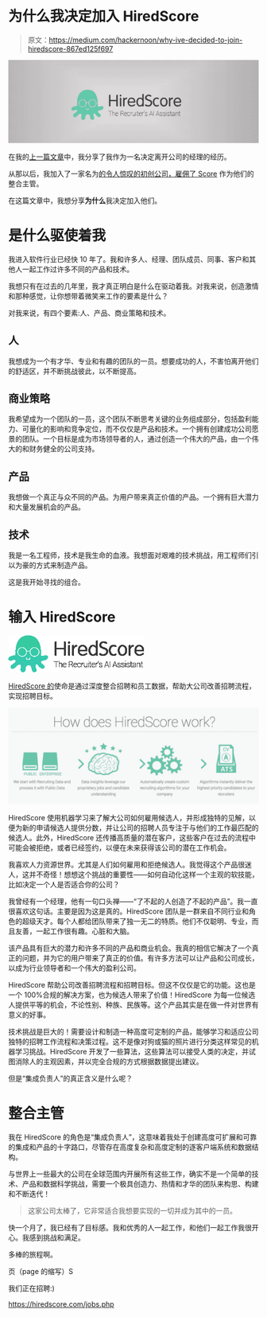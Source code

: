 # 为什么我决定加入 HiredScore

> 原文：<https://medium.com/hackernoon/why-ive-decided-to-join-hiredscore-867ed125f697>

![](img/6755eef8d811cc36b58836ae37ec1f09.png)

在我的[上一篇文章](https://hackernoon.com/the-hard-thing-about-hard-things-when-a-manager-decides-to-quit-680b031965b1)中，我分享了我作为一名决定离开公司的经理的经历。

从那以后，我加入了一家名为[的令人惊叹的初创公司，雇佣了 Score](https://hiredscore.com/) 作为他们的整合主管。

在这篇文章中，我想分享**为什么**我决定加入他们。

# 是什么驱使着我

我进入软件行业已经快 10 年了。我和许多人、经理、团队成员、同事、客户和其他人一起工作过许多不同的产品和技术。

我想只有在过去的几年里，我才真正明白是什么在驱动着我。对我来说，创造激情和那种感觉，让你想带着微笑来工作的要素是什么？

对我来说，有四个要素:人、产品、商业策略和技术。

## 人

我想成为一个有才华、专业和有趣的团队的一员。想要成功的人，不害怕离开他们的舒适区，并不断挑战彼此，以不断提高。

## 商业策略

我希望成为一个团队的一员，这个团队不断思考关键的业务组成部分，包括盈利能力、可量化的影响和竞争定位，而不仅仅是产品和技术。一个拥有创建成功公司愿景的团队。一个目标是成为市场领导者的人，通过创造一个伟大的产品，由一个伟大的和财务健全的公司支持。

## 产品

我想做一个真正与众不同的产品。为用户带来真正价值的产品。一个拥有巨大潜力和大量发展机会的产品。

## 技术

我是一名工程师，技术是我生命的血液。我想面对艰难的技术挑战，用工程师们引以为豪的方式来制造产品。

这是我开始寻找的组合。

# **输入 HiredScore**

![](img/cd42122ab72f78255cfe5321c9c025a4.png)

[HiredScore 的](https://hiredscore.com/)使命是通过深度整合招聘和员工数据，帮助大公司改善招聘流程，实现招聘目标。

![](img/f68622b9aa53d080f7fc1807080b43da.png)

HiredScore 使用机器学习来了解大公司如何雇用候选人，并形成独特的见解，以便为新的申请候选人提供分数，并让公司的招聘人员专注于与他们的工作最匹配的候选人。此外，HiredScore 还传播高质量的潜在客户，这些客户在过去的流程中可能会被拒绝，或者已经签约，以便在未来获得该公司的潜在工作机会。

我喜欢人力资源世界。尤其是人们如何雇用和拒绝候选人。我觉得这个产品很迷人，这并不奇怪！想想这个挑战的重要性——如何自动化这样一个主观的软技能，比如决定一个人是否适合你的公司？

我曾经有一个经理，他有一句口头禅——“了不起的人创造了不起的产品”。我一直很喜欢这句话。主要是因为这是真的。HiredScore 团队是一群来自不同行业和角色的超级天才。每个人都给团队带来了独一无二的特质。他们不仅聪明、专业，而且友善，一起工作很有趣。心脏和大脑。

该产品具有巨大的潜力和许多不同的产品和商业机会。我真的相信它解决了一个真正的问题，并为它的用户带来了真正的价值。有许多方法可以让产品和公司成长，以成为行业领导者和一个伟大的盈利公司。

HiredScore 帮助公司改善招聘流程和招聘目标。但这不仅仅是它的功能。这也是一个 100%合规的解决方案，也为候选人带来了价值！HiredScore 为每一位候选人提供平等的机会，不论性别、种族、民族等。这个产品其实是在做一件对世界有意义的好事。

技术挑战是巨大的！需要设计和制造一种高度可定制的产品，能够学习和适应公司独特的招聘工作流程和决策过程。这不是像对狗或猫的照片进行分类这样常见的机器学习挑战。HiredScore 开发了一些算法，这些算法可以接受人类的决定，并试图消除人的主观因素，并以完全合规的方式根据数据提出建议。

但是“集成负责人”的真正含义是什么呢？

# 整合主管

我在 HiredScore 的角色是“集成负责人”，这意味着我处于创建高度可扩展和可靠的集成和产品的十字路口，尽管存在高度复杂和高度定制的逐客户端系统和数据结构。

与世界上一些最大的公司在全球范围内开展所有这些工作，确实不是一个简单的技术、产品和数据科学挑战，需要一个极具创造力、热情和才华的团队来构思、构建和不断迭代！

> 这家公司太棒了，它非常适合我想要实现的一切并成为其中的一员。

快一个月了，我已经有了目标感。我和优秀的人一起工作，和他们一起工作我很开心。我感到挑战和满足。

多棒的旅程啊。

页（page 的缩写）S

我们正在招聘:)

https://hiredscore.com/jobs.php
